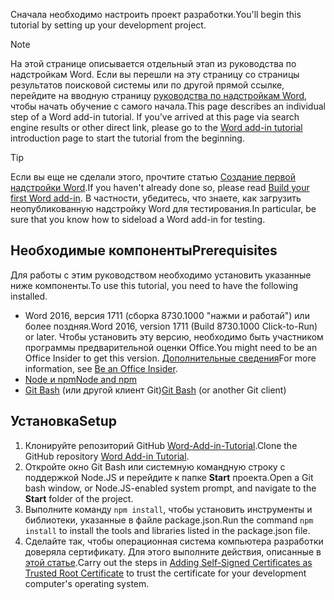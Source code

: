 <span data-ttu-id="a6fd1-101">Сначала необходимо настроить проект разработки.</span><span class="sxs-lookup"><span data-stu-id="a6fd1-101">You'll begin this tutorial by setting up your development project.</span></span> 

> [!NOTE]
> <span data-ttu-id="a6fd1-p101">На этой странице описывается отдельный этап из руководства по надстройкам Word. Если вы перешли на эту страницу со страницы результатов поисковой системы или по другой прямой ссылке, перейдите на вводную страницу [руководства по надстройкам Word](../tutorials/word-tutorial.yml), чтобы начать обучение с самого начала.</span><span class="sxs-lookup"><span data-stu-id="a6fd1-p101">This page describes an individual step of a Word add-in tutorial. If you’ve arrived at this page via search engine results or other direct link, please go to the [Word add-in tutorial](../tutorials/word-tutorial.yml) introduction page to start the tutorial from the beginning.</span></span>

> [!TIP]
> <span data-ttu-id="a6fd1-104">Если вы еще не сделали этого, прочтите статью [Создание первой надстройки Word](../quickstarts/word-quickstart.md?tabs=visual-studio-code).</span><span class="sxs-lookup"><span data-stu-id="a6fd1-104">If you haven't already done so, please read [Build your first Word add-in](../quickstarts/word-quickstart.md?tabs=visual-studio-code).</span></span> <span data-ttu-id="a6fd1-105">В частности, убедитесь, что знаете, как загрузить неопубликованную надстройку Word для тестирования.</span><span class="sxs-lookup"><span data-stu-id="a6fd1-105">In particular, be sure that you know how to sideload a Word add-in for testing.</span></span>

## <a name="prerequisites"></a><span data-ttu-id="a6fd1-106">Необходимые компоненты</span><span class="sxs-lookup"><span data-stu-id="a6fd1-106">Prerequisites</span></span>

<span data-ttu-id="a6fd1-107">Для работы с этим руководством необходимо установить указанные ниже компоненты.</span><span class="sxs-lookup"><span data-stu-id="a6fd1-107">To use this tutorial, you need to have the following installed.</span></span> 

- <span data-ttu-id="a6fd1-108">Word 2016, версия 1711 (сборка 8730.1000 "нажми и работай") или более поздняя.</span><span class="sxs-lookup"><span data-stu-id="a6fd1-108">Word 2016, version 1711 (Build 8730.1000 Click-to-Run) or later.</span></span> <span data-ttu-id="a6fd1-109">Чтобы установить эту версию, необходимо быть участником программы предварительной оценки Office.</span><span class="sxs-lookup"><span data-stu-id="a6fd1-109">You might need to be an Office Insider to get this version.</span></span> <span data-ttu-id="a6fd1-110">[Дополнительные сведения](https://products.office.com/office-insider?tab=tab-1)</span><span class="sxs-lookup"><span data-stu-id="a6fd1-110">For more information, see [Be an Office Insider](https://products.office.com/office-insider?tab=tab-1).</span></span>
- [<span data-ttu-id="a6fd1-111">Node и npm</span><span class="sxs-lookup"><span data-stu-id="a6fd1-111">Node and npm</span></span>](https://nodejs.org/en/) 
- <span data-ttu-id="a6fd1-112">[Git Bash](https://git-scm.com/downloads) (или другой клиент Git)</span><span class="sxs-lookup"><span data-stu-id="a6fd1-112">[Git Bash](https://git-scm.com/downloads) (or another Git client)</span></span>

## <a name="setup"></a><span data-ttu-id="a6fd1-113">Установка</span><span class="sxs-lookup"><span data-stu-id="a6fd1-113">Setup</span></span>

1. <span data-ttu-id="a6fd1-114">Клонируйте репозиторий GitHub [Word-Add-in-Tutorial](https://github.com/OfficeDev/Word-Add-in-Tutorial).</span><span class="sxs-lookup"><span data-stu-id="a6fd1-114">Clone the GitHub repository [Word Add-in Tutorial](https://github.com/OfficeDev/Word-Add-in-Tutorial).</span></span>
2. <span data-ttu-id="a6fd1-115">Откройте окно Git Bash или системную командную строку с поддержкой Node.JS и перейдите к папке **Start** проекта.</span><span class="sxs-lookup"><span data-stu-id="a6fd1-115">Open a Git bash window, or Node.JS-enabled system prompt, and navigate to the **Start** folder of the project.</span></span>
3. <span data-ttu-id="a6fd1-116">Выполните команду `npm install`, чтобы установить инструменты и библиотеки, указанные в файле package.json.</span><span class="sxs-lookup"><span data-stu-id="a6fd1-116">Run the command `npm install` to install the tools and libraries listed in the package.json file.</span></span> 
4. <span data-ttu-id="a6fd1-117">Сделайте так, чтобы операционная система компьютера разработки доверяла сертификату. Для этого выполните действия, описанные в [этой статье](https://github.com/OfficeDev/generator-office/blob/master/src/docs/ssl.md).</span><span class="sxs-lookup"><span data-stu-id="a6fd1-117">Carry out the steps in [Adding Self-Signed Certificates as Trusted Root Certificate](https://github.com/OfficeDev/generator-office/blob/master/src/docs/ssl.md) to trust the certificate for your development computer's operating system.</span></span>

